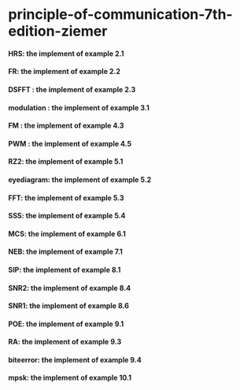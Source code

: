 # principle-of-communication-7th-edition-ziemer
#### HRS: the implement of example 2.1
#### FR: the implement of example 2.2
#### DSFFT : the implement of example 2.3
#### modulation : the implement of example 3.1
#### FM : the implement of example 4.3
#### PWM : the implement of example 4.5
#### RZ2: the implement of example 5.1
#### eyediagram: the implement of example 5.2
#### FFT: the implement of example 5.3
#### SSS: the implement of example 5.4
#### MCS: the implement of example 6.1
#### NEB: the implement of example 7.1
#### SIP: the implement of example 8.1
#### SNR2: the implement of example 8.4
#### SNR1: the implement of example 8.6
#### POE: the implement of example 9.1
#### RA: the implement of example 9.3
#### biteerror: the implement of example 9.4
#### mpsk: the implement of example 10.1
